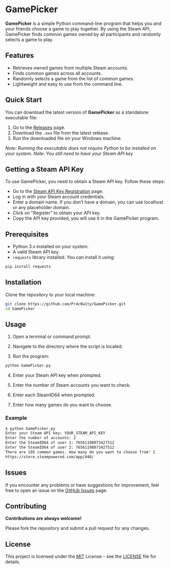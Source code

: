 
# GamePicker

**GamePicker** is a simple Python command-line program that helps you and your friends choose a game to play together. By using the Steam API, GamePicker finds common games owned by all participants and randomly selects a game to play.

## Features

- Retrieves owned games from multiple Steam accounts.
- Finds common games across all accounts.
- Randomly selects a game from the list of common games.
- Lightweight and easy to use from the command line.

## Quick Start

You can download the latest version of **GamePicker** as a standalone executable file:

1. Go to the [Releases](https://github.com/Pr4c0w1ty/GamePicker/releases) page.
2. Download the `.exe` file from the latest release.
3. Run the downloaded file on your Windows machine.

*Note: Running the executable does not require Python to be installed on your system.*
*Note: You still need to have your Steam API key*

## Getting a Steam API Key
To use GamePicker, you need to obtain a Steam API key. Follow these steps:

- Go to the [Steam API Key Registration](https://steamcommunity.com/dev/apikey) page.
- Log in with your Steam account credentials.
- Enter a domain name. If you don’t have a domain, you can use localhost or any placeholder domain.
- Click on "Register" to obtain your API key.
- Copy the API key provided, you will use it in the GamePicker program.
  
## Prerequisites

- Python 3.x installed on your system.
- A valid Steam API key.
- `requests` library installed. You can install it using:
```bash
pip install requests
```

## Installation

Clone the repository to your local machine:

```bash
git clone https://github.com/Pr4c0w1ty/GamePicker.git
cd GamePicker
```
    
## Usage
1. Open a terminal or command prompt.

2. Navigate to the directory where the script is located.

3. Run the program:
```bash
python GamePicker.py
```
4. Enter your Steam API key when prompted.

5. Enter the number of Steam accounts you want to check.

6. Enter each SteamID64 when prompted.

7. Enter how many games do you want to choose.

### Example
```bash
$ python GamePicker.py
Enter your Steam API key: YOUR_STEAM_API_KEY
Enter the number of accounts: 2
Enter the SteamID64 of user 1: 76561198073427512
Enter the SteamID64 of user 2: 76561198073427512
There are 195 common games. How many do you want to choose from? 1
https://store.steampowered.com/app/440/
```
## Issues
If you encounter any problems or have suggestions for improvement, feel free to open an issue on the [GitHub Issues](https://github.com/Pr4c0w1ty/GamePicker/issues) page.
## Contributing

**Contributions are always welcome!**

Please fork the repository and submit a pull request for any changes.


## License

This project is licensed under the [MIT](https://choosealicense.com/licenses/mit/) License - see the [LICENSE](https://github.com/Pr4c0w1ty/GamePicker/blob/main/LICENSE) file for details.


